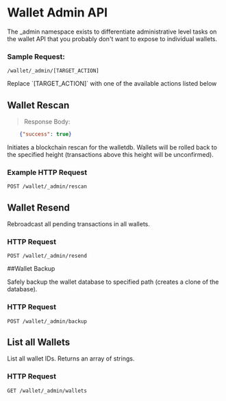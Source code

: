# Wallet Admin API
The _admin namespace exists to differentiate administrative level tasks on the wallet API that you probably don't want to expose to individual wallets. 

### Sample Request:
`/wallet/_admin/[TARGET_ACTION]`

<aside class="notice">
Replace `[TARGET_ACTION]` with one of the available actions listed below
</aside>

## Wallet Rescan

> Response Body:

```json
    {"success": true}
```

Initiates a blockchain rescan for the walletdb. Wallets will be rolled back to the specified height (transactions above this height will be unconfirmed).

### Example HTTP Request
`POST /wallet/_admin/rescan`


## Wallet Resend

Rebroadcast all pending transactions in all wallets.

### HTTP Request 

`POST /wallet/_admin/resend` 

##Wallet Backup

Safely backup the wallet database to specified path (creates a clone of the database).

### HTTP Request 

`POST /wallet/_admin/backup` 

## List all Wallets

List all wallet IDs. Returns an array of strings.

### HTTP Request 

`GET /wallet/_admin/wallets`  
